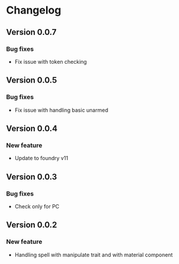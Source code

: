 # Changelog

## Version 0.0.7

### Bug fixes
-   Fix issue with token checking 

## Version 0.0.5

### Bug fixes
-   Fix issue with handling basic unarmed

## Version 0.0.4

### New feature
-   Update to foundry v11

## Version 0.0.3

### Bug fixes
-   Check only for PC

## Version 0.0.2

### New feature
-   Handling spell with manipulate trait and with material component